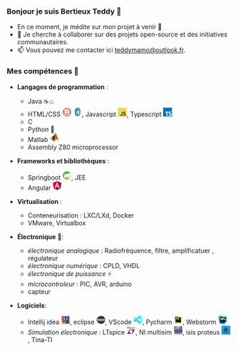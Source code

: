 ### Bonjour je suis Bertieux Teddy 👋
* En ce moment, je médite sur mon projet à venir 🤪
* 👯 Je cherche à collaborer sur des projets open-source et des initiatives communautaires.
* 📫 Vous pouvez me contacter ici [teddymamo@outlook.fr](mailto:teddymamo@outlook.fr).
### Mes compétences 🫡
* **Langages de programmation** :
    * Java ☕♨
    * HTML/CSS <img src="./img/html.png" alt="html icon" width="20" height="20"> <img src="./img/css.jpg" alt="css icon" width="20" height="20">, Javascript <img src="./img/javascript.png" alt="JS icon" width="20" height="20">, Typescript <img src="./img/typescript.png" alt="Typescript icon" width="20" height="20">
    * C
    * Python 🐍
    * Matlab <img src="./img/matlab.png" alt="matlab icon" width="20" height="20">
    * Assembly Z80 microprocessor
* **Frameworks et bibliothèques** :
    * Springboot <img src="./img/spring.png" alt="spring icon" width="20" height="20">, JEE
    * Angular <img src="./img/angular.png" alt="angular icon" width="20" height="20">
* **Virtualisation** :
    * Conteneurisation : LXC/LXd, Docker
    * VMware, Virtualbox
* **Électronique** 🔋:
    * _électronique analogique_ : Radiofréquence, filtre, amplificatuer , régulateur
    * _électronique numérique_ : CPLD, VHDL
    * _électronique de puissance_ ⚡
    * _microcontroleur_ : PIC, AVR, arduino
    * capteur

* **Logiciels**:
    * Intellij idea <img src="./img/intellij.png" alt="intellij icon" width="20" height="20">, eclipse <img src="./img/eclipse.png" alt="eclipse icon" width="20" height="20">, VScode <img src="./img/vscode.gif" alt="vscode icon" width="20" height="20">, Pycharm <img src="./img/pycharm.png" alt="pycharm icon" width="20" height="20">, Webstorm <img src="./img/webstorm.png" alt="webstorm icon" width="20" height="20">
    * _Simulation électronique_ : LTspice <img src="./img/ltspice.png" alt="LTspice icon" width="20" height="20">, NI multisim <img src="./img/multisim.png" alt="multisim icon" width="20" height="20">, isis proteus <img src="./img/proteus.png" alt="proteus icon" width="20" height="20">, Tina-TI


